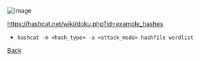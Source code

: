 ![image](https://github.com/user-attachments/assets/336d6e8d-c03b-4cf0-9062-6485fe9878b7)

https://hashcat.net/wiki/doku.php?id=example_hashes
- `hashcat -m <hash_type> -a <attack_mode> hashfile wordlist`

[Back](README.md)
